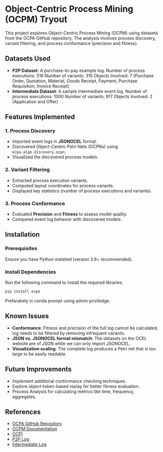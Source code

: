 # Object-Centric Process Mining (OCPM) Tryout

This project explores Object-Centric Process Mining (OCPM) using datasets from the OCPA GitHub repository. The analysis involves process discovery, variant filtering, and process conformance (precision and fitness).

## Datasets Used
- **P2P Dataset**: A purchase-to-pay example log.
  Number of process executions: 516
  Number of variants: 315
  Objects Involved: 7 (Purchase Order, Quotation, Material, Goods 
  Receipt, Payment, Purchase Requisition, Invoice Receipt)
- **Intermediate Dataset**: A sample intermediate event log.
  Number of process executions: 1000
  Number of variants: 917
  Objects Involved: 2 (Application and Offer)
## Features Implemented
### 1. Process Discovery
- Imported event logs in **JSONOCEL** format.
- Discovered Object-Centric Petri Nets (OCPNs) using `ocpa.algo.discovery.ocpn`.
- Visualized the discovered process models.

### 2. Variant Filtering
- Extracted process execution variants.
- Computed layout coordinates for process variants.
- Displayed key statistics (number of process executions and variants).

### 3. Process Conformance
- Evaluated **Precision** and **Fitness** to assess model quality.
- Compared event log behavior with discovered models.

## Installation
### Prerequisites
Ensure you have Python installed (version 3.8+ recommended).

### Install Dependencies
Run the following command to install the required libraries:
```bash
pip install ocpa 
```
Prefarabely in conda prompt using admin priviledge.

## Known Issues
- **Conformance**: Fitness and precision of the full log cannot be calculated, log needs to be filtered by removing infrequent variants.
- **JSON vs. JSONOCEL format mismatch**: The datasets on the OCEL website are of JSON while we can only import JSONOCEL.
- **Visualization scaling**: The complete log produces a Petri net that is too large to be easily readable.
  
## Future Improvements
- Implement additional conformance checking techniques.
- Explore object-token-based replay for better fitness evaluation.
- Process Analysis for calculating metrics like time, frequency, aggregates.

## References
- [OCPA GitHub Repository](https://github.com/ocpm/ocpa)
- [OCPM Documentation](https://ocpa.readthedocs.io/en/latest/)
- [OCPI](https://ocpi.ai/#about)
- [P2P Log]([https://ocpi.ai/#about](https://github.com/ocpm/ocpa/blob/main/sample_logs/jsonocel/p2p-2023.jsonocel))
- [Intermediate Log](https://github.com/ocpm/ocpa/blob/main/sample_logs/jsonocel/intermediate.jsonocel)



